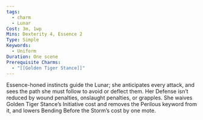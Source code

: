 ```yaml
---
tags:
  - charm
  - Lunar
Cost: 3m, 1wp
Mins: Dexterity 4, Essence 2
Type: Simple
Keywords:
  - Uniform
Duration: One scene
Prerequisite Charms:
  - "[[Golden Tiger Stance]]"
---
```

Essence-honed instincts guide the Lunar; she anticipates every attack, and sees the path she must follow to avoid or deflect them. Her Defense isn’t reduced by wound penalties, onslaught penalties, or grapples. She waives Golden Tiger Stance’s Initiative cost and removes the Perilous keyword from it, and lowers Bending Before the Storm’s cost by one mote.